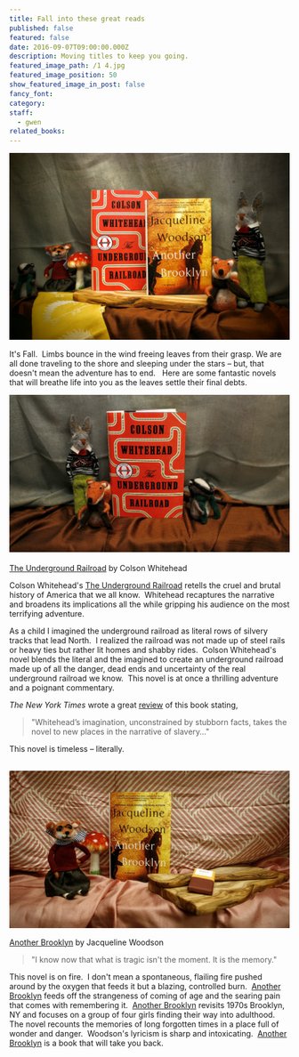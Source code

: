 ```yaml
---
title: Fall into these great reads
published: false
featured: false
date: 2016-09-07T09:00:00.000Z
description: Moving titles to keep you going.
featured_image_path: /1 4.jpg
featured_image_position: 50
show_featured_image_in_post: false
fancy_font:
category:
staff:
  - gwen
related_books:
---
```



![](/uploads/versions/1-3---x----2184-1456x---.jpg)

It's Fall.&nbsp; Limbs bounce in the wind freeing leaves from their grasp. We are all done traveling to the shore and sleeping under the stars – but, that doesn't mean the adventure has to end. &nbsp; Here are some fantastic novels that will breathe life into you as the leaves settle their final debts.

![](/uploads/versions/1-2---x----2123-1194x---.jpg)
<br>
<br>[The Underground Railroad](http://www.brooklinebooksmith-shop.com/book/9780385542364) by Colson Whitehead

Colson Whitehead's <u>The Underground Railroad</u> retells the cruel and brutal history of America that we all know.&nbsp; Whitehead recaptures the narrative and broadens its implications all the while gripping his audience on the most terrifying adventure.

As a child I imagined the underground railroad as literal rows of silvery tracks that lead North.&nbsp; I realized the railroad was not made up of steel rails or heavy ties but rather lit homes and shabby rides.&nbsp; Colson Whitehead's novel blends the literal and the imagined to create an underground railroad made up of all the danger, dead ends and uncertainty of the real underground railroad we know.&nbsp; This novel is at once a thrilling adventure and a poignant commentary.

*The New York Times* wrote a great [review](http://www.nytimes.com/2016/08/14/books/review/colson-whitehead-underground-railroad.html?_r=0) of this book stating,

> "Whitehead’s imagination, unconstrained by stubborn facts, takes the novel to new places in the narrative of slavery…"

This novel is timeless – literally.
<br>&nbsp;

![](/uploads/versions/1-1---x----2184-1228x---.jpg)

[Another Brooklyn](http://www.brooklinebooksmith-shop.com/book/9780062359988) by Jacqueline Woodson

> "I know now that what is tragic isn't the moment. It is the memory."

This novel is on fire.&nbsp; I don't mean a spontaneous, flailing fire pushed around by the oxygen that feeds it but a blazing, controlled burn.&nbsp; <u>Another Brooklyn</u>&nbsp;feeds off the strangeness of coming of age and the searing pain that comes with remembering it.&nbsp; <u>Another Brooklyn</u> revisits 1970s Brooklyn, NY and focuses on a group of four girls finding their way into adulthood.&nbsp; The novel recounts the memories of long forgotten times in a place full of wonder and danger.&nbsp; Woodson's lyricism is sharp and intoxicating.&nbsp; <u>Another Brooklyn</u> is a book that will take you back.